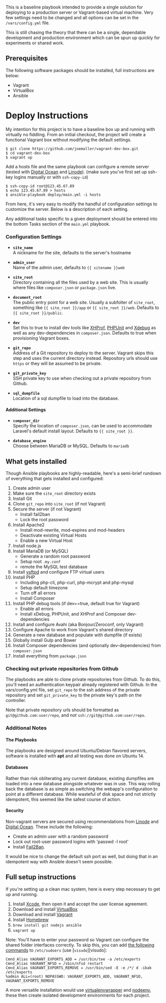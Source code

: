 
This is a baseline playbook intended to provide a single solution for deploying to a production server or Vagrant-based virtual machine. Very few settings need to be changed and all options can be set in the `/vars/config.yml` file.



This is still chasing the theory that there can be a single, dependable development and production environment which can be spun up quickly for experiments or shared work.

## Prerequisites
The following software packages should be installed, full instructions are below:

* Vagrant
* VirtualBox
* Ansible

# Deploy Instructions

My intention for this project is to have a baseline box up and running with virtually no fiddling. From an initial checkout, the project will create a functional Vagrant box without modifying the default settings. 
    
    $ git clone https://github.com/joemaller/vagrant-dev-box.git
    $ cd vagrant-dev-box
    $ vagrant up

Add a hosts file and the same playbook can configure a remote server (tested with [Digital Ocean][do] and [Linode][]). (make sure you've first set up ssh-key logins manually or with `ssh-copy-id`)

    $ ssh-copy-id root@123.45.67.89
    $ echo 123.45.67.89 > hosts
    $ ansible-playbook deploy/main.yml -i hosts

From here, it's very easy to modify the handful of configuration settings to customize the server. Below is a description of each setting.

Any additional tasks specific to a given deployment should be entered into the bottom Tasks section of the `main.yml` playbook.

### Configuration Settings

* **`site_name`**  
    A nickname for the site, defaults to the server's hostname

* **`admin_user`**  
    Name of the admin user, defaults to `{{ sitename }}web`

* **`site_root`**  
    Directory containing all the files used by a web site. This is usually where files like `composer.json` or `package.json` live.

* **`document_root`**  
    The public entry point for a web site. Usually a subfolter of `site_root`, something like `{{ site_root }}/app` or `{{ site_root }}/web`. Defaults to `{{ site_root }}/public`.

* **`dev`**  
    Set this to true to install dev tools like [XHProf][], [PHPUnit][] and [Xdebug][] as well as any dev-dependencies in `composer.json`. Defaults to true when provisioning Vagrant boxes.

* **`git_repo`**  
    Address of a Git repository to deploy to the server. Vagrant skips this step and uses the current directory instead. Repository urls should use `https` or they will be assumed to be private.

* **`git_private_key`**  
    SSH private key to use when checking out a private repository from Github.

* **`sql_dumpfile`**  
    Location of a sql dumpfile to load into the database. 

#### Additional Settings

* **`composer_dir`**  
    Specify the location of `composer.json`, can be used to accommodate Laravel's default install layout. Defaults to `{{ site_root }}`.

* **`database_engine`**  
    Choose between MariaDB or MySQL. Defaults to `mariadb`


## What gets installed

Though Ansible playbooks are highly-readable, here's a semi-brief rundown of everything that gets installed and configured:

1. Create admin user
2. Make sure the `site_root` directory exists
3. Install Git
4. Clone `git_repo` into `site_root` (if not Vagrant)
5. Secure the server (if not Vagrant)
    - Install fail2ban
    - Lock the root password
6. Install Apache2
    - Install mod-rewrite, mod-expires and mod-headers
    - Deactivate existing Virtual Hosts
    - Enable a new Virtual Host
7. Install node.js
8. Install MariaDB (or MySQL)
    - Generate a random root password
    - Setup root `.my.conf`
    - remote the MySQL test database
9. Install [vsftpd][] and configure FTP virtual users
10. Install PHP
    - Including php-cli, php-curl, php-mcrypt and php-mysql
    - Setup default timezone
    - Turn off all errors
    - Install Composer
11. Install PHP debug tools (if dev==true, default true for Vagrant)
    - Enable all errors
    - Install xDebug, PHPUnit, and XHProf and Composer dev-dependencies
12. Install and configure Avahi (aka Bonjour/Zeroconf, only Vagrant)
13. Configure Apache to work from Vagrant's shared directory
14. Generate a new database and populate with dumpfile (if exists)
15. Globally install Gulp and Bower
16. Install Composer dependencies (and optionally dev-dependencies) from `composer.json`
17. Install everything from `package.json`



### Checking out private repositories from Github

The playbooks are able to clone private repositories from Github. To do this, you'll need an authentication keypair already registered with Github. In the vars/config.yml file, set `git_repo` to the ssh address of the private repository and set `git_private_key` to the private key's path on the controller. 

Note that private repository urls should be formatted as `git@github.com:user/repo`, and *not* `ssh://git@github.com:user/repo`.

### Additional Notes

#### The Playbooks
The playbooks are designed around Ubuntu/Debian flavored servers, software is installed with **apt** and all testing was done on Ubuntu 14.

#### Databases
Rather than risk obliterating any current database, existing dumpfiles are loaded into a new database alongside whatever was in use. This way rolling back the database is as simple as switching the webapp's configuration to point at a different database. While wasteful of disk space and not strictly idempotent, this seemed like the safest course of action.

#### Security
Non-vagrant servers are secured using recommendations from [Linode][linode secure] and [Digital Ocean][do secure]. These include the following:

* Create an admin user with a random password
* Lock out root-user password logins with 'passwd -l root'
* Install [Fail2Ban][]. 

It would be nice to change the default ssh port as well, but doing that in an idempotent way with Ansible doesn't seem possible.

## Full setup instructions

If you're setting up a clean mac system, here is every step necessary to get up and running.

1. Install [Xcode][], then open it and accept the user license agreement.
2. Download and install [VirtualBox][]
3. Download and install [Vagrant][]
4. Install [Homebrew][]
5. `brew install git nodejs ansible`
6. `vagrant up`

Note: You'll have to enter your password so Vagrant can configure the shared folder interfaces correctly. To skip this, you can add [the following commands][sudoers] to `/etc/sudoers` (use [`visudo`][visudo]:

    Cmnd_Alias VAGRANT_EXPORTS_ADD = /usr/bin/tee -a /etc/exports
    Cmnd_Alias VAGRANT_NFSD = /sbin/nfsd restart
    Cmnd_Alias VAGRANT_EXPORTS_REMOVE = /usr/bin/sed -E -e /*/ d -ibak /etc/exports
    %admin ALL=(root) NOPASSWD: VAGRANT_EXPORTS_ADD, VAGRANT_NFSD, VAGRANT_EXPORTS_REMOVE

A more versatile installation would use [virtualenvwrapper][] and [nodeenv][], these then create isolated development environments for each project. 

[do]: http://digitalocean.com
[linode]: http://linode.com
[linode secure]: https://www.linode.com/docs/security/securing-your-server/
[do secure]: https://www.digitalocean.com/community/tutorials/initial-server-setup-with-ubuntu-12-04
[fail2ban]: http://www.fail2ban.org/

[xhprof]: https://github.com/phacility/xhprof
[xdebug]: http://xdebug.org/
[phpunit]: http://phpunit.de/
[virtualenvwrapper]: http://virtualenvwrapper.readthedocs.org/
[nodeenv]: http://ekalinin.github.io/nodeenv/
[homebrew]: http://brew.sh
[vsftpd]: https://security.appspot.com/vsftpd.html


[xcode]: https://itunes.apple.com/us/app/xcode/id497799835?mt=12
[vagrant]: http://www.vagrantup.com/downloads.html
[virtualbox]: https://www.virtualbox.org/wiki/Downloads
[sudoers]: http://docs.vagrantup.com/v2/synced-folders/nfs.html

